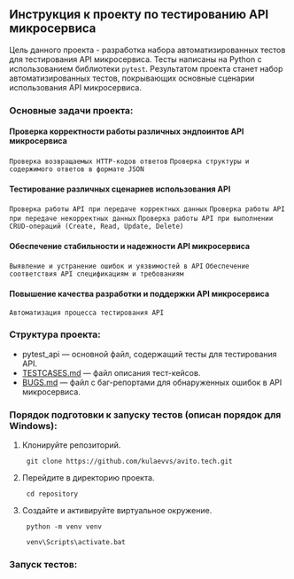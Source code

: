 ## Инструкция к проекту по тестированию API микросервиса

Цель данного проекта - разработка набора автоматизированных тестов для тестирования API микросервиса. Тесты написаны на Python с использованием библиотеки `pytest`. Результатом проекта станет набор автоматизированных тестов, покрывающих основные сценарии использования API микросервиса.

### Основные задачи проекта:

#### Проверка корректности работы различных эндпоинтов API микросервиса
`Проверка возвращаемых HTTP-кодов ответов`
`Проверка структуры и содержимого ответов в формате JSON`

#### Тестирование различных сценариев использования API
`Проверка работы API при передаче корректных данных`
`Проверка работы API при передаче некорректных данных`
`Проверка работы API при выполнении CRUD-операций (Create, Read, Update, Delete)`

#### Обеспечение стабильности и надежности API микросервиса
`Выявление и устранение ошибок и уязвимостей в API`
`Обеспечение соответствия API спецификациям и требованиям`

#### Повышение качества разработки и поддержки API микросервиса
`Автоматизация процесса тестирования API`

### Структура проекта:

- pytest_api — основной файл, содержащий тесты для тестирования API.
- [TESTCASES.md](/TESTCASES.md) — файл описания тест-кейсов.
- [BUGS.md](/BUGS.md) — файл с баг-репортами для обнаруженных ошибок в API микросервиса.

### Порядок подготовки к запуску тестов (описан порядок для Windows):

1. Клонируйте репозиторий.

        git clone https://github.com/kulaevvs/avito.tech.git

2. Перейдите в директорию проекта.

        cd repository

3. Создайте и активируйте виртуальное окружение.

        python -m venv venv

        venv\Scripts\activate.bat

### Запуск тестов:

